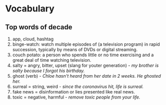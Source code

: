 Vocabulary
====

## Top words of decade

1. app, cloud, hashtag
2. binge-watch: watch multiple episodes of (a television program) in rapid succession, typically by means of DVDs or digital streaming.
3. couch potato: a person who spends little or no time exercising and a great deal of time watching television.
4. salty = angry, bitter, upset (slang for youter generation) - *my brother is salty because I forgot his birthday.*
5. ghost (verb) - *Chloe hasn't heard from her date in 2 weeks. He ghosted her.*
6. surreal = string, weird - *since the coronavirus hit, life is surreal.*
7. fake news = disinformation or lies presented like real news.
8. toxic = negative, harmful - *remove toxic people from your life.*
